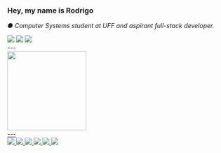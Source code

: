 ### Hey, my name is Rodrigo

<p><em> ● Computer Systems student at UFF and aspirant full-stack developer.</em></p>

<div> 
  <a href="https://www.instagram.com/rxdsaid/" target="_blank"> <img src="https://img.shields.io/badge/-Instagram-%23E4405F?style=for-the-badge&logo=instagram&logoColor=white" target="_blank"></a>
  <a href = "mailto:rsiqueira958@gmail.com"><img src="https://img.shields.io/badge/-Gmail-%23333?style=for-the-badge&logo=gmail&logoColor=white" target="_blank"></a>
  <a href="https://www.linkedin.com/in/rodrigosiqueira21/" target="_blank"> <img src="https://img.shields.io/badge/-LinkedIn-%230077B5?style=for-the-badge&logo=linkedin&logoColor=white" target="_blank"></a> 
</div>
---

<div>
  <a href="https://github.com/siqueirarxd">
  <img height="180em" src="https://github-readme-stats.vercel.app/api?username=siqueirarxd&show_icons=true&theme=dracula&include_all_commits=true&count_private=true"/>
</div>
---

<div>
 <img src="https://img.shields.io/badge/HTML5-E34F26?style=for-the-badge&logo=html5&logoColor=white" />
 <img src="https://img.shields.io/badge/CSS3-1572B6?style=for-the-badge&logo=css3&logoColor=white" />
 <img src="https://img.shields.io/badge/JavaScript-323330?style=for-the-badge&logo=javascript&logoColor=F7DF1E" />
 <img src="https://img.shields.io/badge/React-20232A?style=for-the-badge&logo=react&logoColor=61DAFB" />
 <img src="https://img.shields.io/badge/Figma-F24E1E?style=for-the-badge&logo=figma&logoColor=white" />
 <img src="https://img.shields.io/badge/Visual_Studio-5C2D91?style=for-the-badge&logo=visual%20studio&logoColor=white" />
</div>